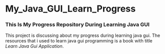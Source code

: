 # My_Java_GUI_Learn_Progress
### This Is My Progress Repository During Learning Java GUI 

This project is discussing about my progress during learning java gui. The resources that i used to learn java gui programming is a book with title *Learn Java Gui Application*.

